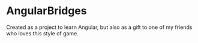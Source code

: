 # AngularBridges
Created as a project to learn Angular, but also as a gift to one of my friends who loves this style of game.
